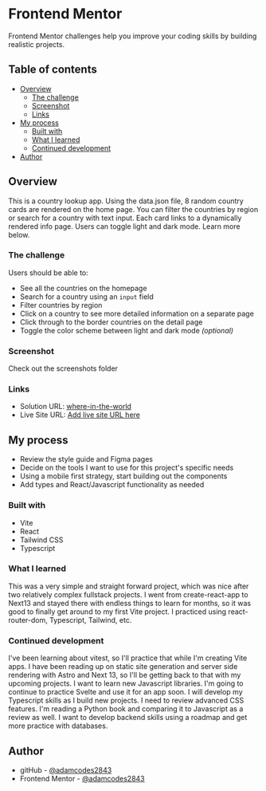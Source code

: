 # Frontend Mentor

Frontend Mentor challenges help you improve your coding skills by building realistic projects. 

## Table of contents

- [Overview](#overview)
  - [The challenge](#the-challenge)
  - [Screenshot](#screenshot)
  - [Links](#links)
- [My process](#my-process)
  - [Built with](#built-with)
  - [What I learned](#what-i-learned)
  - [Continued development](#continued-development)
- [Author](#author)

## Overview

This is a country lookup app. Using the data.json file, 8 random country cards are rendered on the home page. You can filter the countries by region or search for a country with text input. Each card links to a dynamically rendered info page. Users can toggle light and dark mode. Learn more below.

### The challenge

Users should be able to:

- See all the countries on the homepage
- Search for a country using an `input` field
- Filter countries by region
- Click on a country to see more detailed information on a separate page
- Click through to the border countries on the detail page
- Toggle the color scheme between light and dark mode *(optional)*

### Screenshot

Check out the screenshots folder

### Links

- Solution URL: [where-in-the-world](https://github.com/adamcodes2843/where-in-the-world)
- Live Site URL: [Add live site URL here](https://your-live-site-url.com)

## My process

- Review the style guide and Figma pages
- Decide on the tools I want to use for this project's specific needs
- Using a mobile first strategy, start building out the components
- Add types and React/Javascript functionality as needed

### Built with

- Vite
- React
- Tailwind CSS
- Typescript

### What I learned

This was a very simple and straight forward project, which was nice after two relatively complex fullstack projects. I went from create-react-app to Next13 and stayed there with endless things to learn for months, so it was good to finally get around to my first Vite project. I practiced using react-router-dom, Typescript, Tailwind, etc. 

### Continued development

I've been learning about vitest, so I'll practice that while I'm creating Vite apps. I have been reading up on static site generation and server side rendering with Astro and Next 13, so I'll be getting back to that with my upcoming projects. I want to learn new Javascript libraries. I'm going to continue to practice Svelte and use it for an app soon. I will develop my Typescript skills as I build new projects. I need to review advanced CSS features. I'm reading a Python book and comparing it to Javascript as a review as well. I want to develop backend skills using a roadmap and get more practice with databases. 

## Author

- gitHub - [@adamcodes2843](https://github.com/adamcodes2843)
- Frontend Mentor - [@adamcodes2843](https://www.frontendmentor.io/profile/adamcodes2843)
